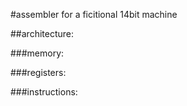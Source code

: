 #assembler for a ficitional 14bit machine

##architecture:

###memory:

###registers:

###instructions:
